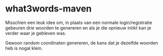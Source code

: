 what3words-maven
================

Misschien een leuk idee om, in plaats van een normale login/registratie gebeuren drie woorden te genereren en als je die opnieuw intikt kan je verder waar je gebleven was.

Gewoon random coordinaten genereren, de kans dat je dezelfde woorden heb is nogal klein.